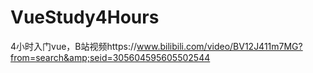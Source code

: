 # VueStudy4Hours
4小时入门vue，B站视频https://www.bilibili.com/video/BV12J411m7MG?from=search&amp;seid=305604595605502544
